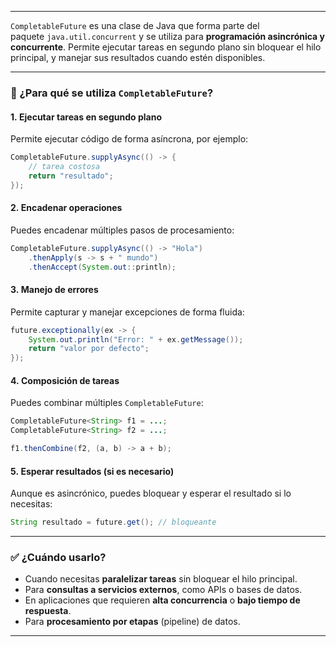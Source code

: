 
---

`CompletableFuture` es una clase de Java que forma parte del paquete `java.util.concurrent` y se utiliza para **programación asincrónica y concurrente**. Permite ejecutar tareas en segundo plano sin bloquear el hilo principal, y manejar sus resultados cuando estén disponibles.

---

### 🧠 ¿Para qué se utiliza `CompletableFuture`?

#### 1. **Ejecutar tareas en segundo plano**

Permite ejecutar código de forma asíncrona, por ejemplo:

```java
CompletableFuture.supplyAsync(() -> {
    // tarea costosa
    return "resultado";
});
```
#### 2. **Encadenar operaciones**

Puedes encadenar múltiples pasos de procesamiento:

```java
CompletableFuture.supplyAsync(() -> "Hola")
    .thenApply(s -> s + " mundo")
    .thenAccept(System.out::println);
```
#### 3. **Manejo de errores**

Permite capturar y manejar excepciones de forma fluida:

```java
future.exceptionally(ex -> {
    System.out.println("Error: " + ex.getMessage());
    return "valor por defecto";
});
```
#### 4. **Composición de tareas**

Puedes combinar múltiples `CompletableFuture`:

```java
CompletableFuture<String> f1 = ...;
CompletableFuture<String> f2 = ...;

f1.thenCombine(f2, (a, b) -> a + b);
```
#### 5. **Esperar resultados (si es necesario)**

Aunque es asincrónico, puedes bloquear y esperar el resultado si lo necesitas:

```java
String resultado = future.get(); // bloqueante
```

---

### ✅ ¿Cuándo usarlo?

- Cuando necesitas **paralelizar tareas** sin bloquear el hilo principal.
- Para **consultas a servicios externos**, como APIs o bases de datos.
- En aplicaciones que requieren **alta concurrencia** o **bajo tiempo de respuesta**.
- Para **procesamiento por etapas** (pipeline) de datos.

---